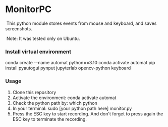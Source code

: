# MonitorPC
 This python module stores events from mouse and keyboard, and saves screenshots.

 Note: It was tested only on Ubuntu. 

### Install virtual environment 
conda create --name automat python==3.10
conda activate automat
pip install pyautogui pynput jupyterlab opencv-python keyboard

### Usage
1. Clone this repository
2. Activate the environment: conda activate automat
3. Check the python path by: which python
4. In your terminal: sudo [your python path here] monitor.py 
5. Press the ESC key to start recording. And don't forget to press again the ESC key to terminate the recording. 